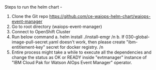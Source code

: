 Steps to run the helm chart -
1. Clone the Git repo https://github.com/ce-waiops-helm-chart/waiops-event-manager
2. Go to root directory (waiops-event-manager)
3. Connect to OpenShift Cluster
4. Run below command
    a. helm install <appname> ./install-emgr /n
    b. If 030-global-image-pull-secret.yaml doesn't work, then please create "ibm-entitlement-key" secret for docker registry. /n
5. Entire process might take a while to execute all the dependencies and change the status as OK or READY inside "evtmanager" instance of "IBM Cloud Pak for Watson AIOps Event Manager" operator.
